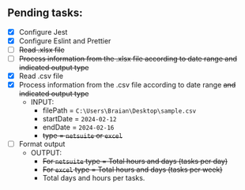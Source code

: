 ## Pending tasks:
- [X] Configure Jest
- [X] Configure Eslint and Prettier
- [ ] ~~Read .xlsx file~~
- [ ] ~~Process information from the .xlsx file according to date range and indicated output type~~
- [X] Read .csv file
- [X] Process information from the .csv file according to date range ~~and indicated output type~~
  - INPUT:
    - filePath = `C:\Users\Braian\Desktop\sample.csv`
    - startDate = `2024-02-12`
    - endDate = `2024-02-16`
    - ~~type = `netsuite` or `excel`~~
- [ ] Format output
  - OUTPUT:
    - ~~For `netsuite` type = Total hours and days (tasks per day)~~
    - ~~For `excel` type = Total hours and days (tasks per week)~~
    - Total days and hours per tasks.